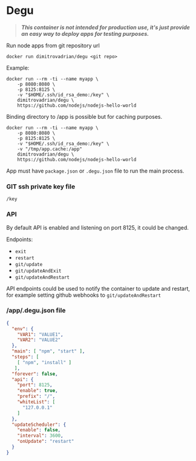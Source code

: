 # Degu

> ***This container is not intended for production use, it's just provide an easy way to deploy apps for testing purposes.***


Run node apps from git repository url

```
docker run dimitrovadrian/degu <git repo>
```

Example:

```
docker run --rm -ti --name myapp \
    -p 8080:8080 \
    -p 8125:8125 \
    -v "$HOME/.ssh/id_rsa_demo:/key" \
    dimitrovadrian/degu \
    https://github.com/nodejs/nodejs-hello-world
```

Binding directory to /app is possible but for caching purposes.

```
docker run --rm -ti --name myapp \
    -p 8080:8080 \
    -p 8125:8125 \
    -v "$HOME/.ssh/id_rsa_demo:/key" \
    -v "/tmp/app.cache:/app"
    dimitrovadrian/degu \
    https://github.com/nodejs/nodejs-hello-world
```

App must have `package.json` or `.degu.json` file to run the main process.

### GIT ssh private key file
`/key`

### API
By default API is enabled and listening on port 8125, it could be changed.

Endpoints:
- `exit`
- `restart`
- `git/update`
- `git/updateAndExit`
- `git/updateAndRestart`

API endpoints could be used to notify the container to update and restart,
for example setting github webhooks to `git/updateAndRestart`

### /app/.degu.json file

```json
{
  "env": {
    "VAR1": "VALUE1",
    "VAR2": "VALUE2"
  },
  "main": [ "npm", "start" ],
  "steps": [
    [ "npm", "install" ]
   ],
  "forever": false,
  "api": {
    "port": 8125,
    "enable": true,
    "prefix": "/",
    "whiteList": [
      "127.0.0.1"
    ]
  },
  "updateScheduler": {
    "enable": false,
    "interval": 3600,
    "onUpdate": "restart"
  }
}

```
